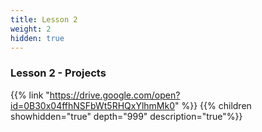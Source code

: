 ```yaml
---
title: Lesson 2
weight: 2
hidden: true
---
```


### Lesson 2 - Projects

{{% link "https://drive.google.com/open?id=0B30x04ffhNSFbWt5RHQxYlhmMk0" %}}
{{% children showhidden="true" depth="999" description="true"%}}
